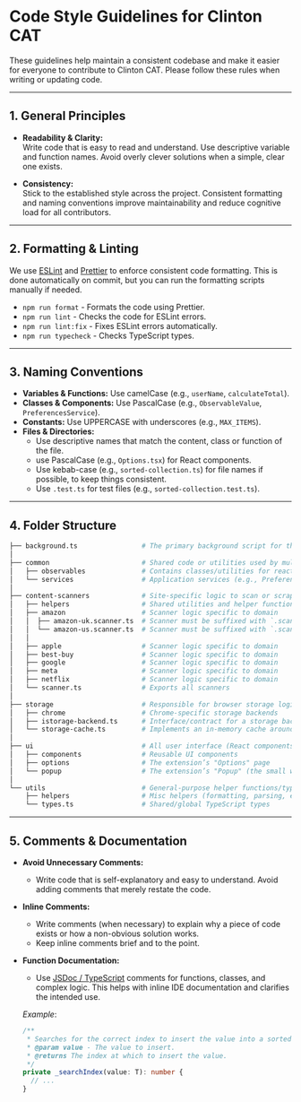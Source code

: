 # Code Style Guidelines for Clinton CAT

These guidelines help maintain a consistent codebase and make it easier for everyone to contribute to Clinton CAT. Please follow these rules when writing or updating code.

---

## 1. General Principles

- **Readability & Clarity:**  
  Write code that is easy to read and understand. Use descriptive variable and function names. Avoid overly clever solutions when a simple, clear one exists.

- **Consistency:**  
  Stick to the established style across the project. Consistent formatting and naming conventions improve maintainability and reduce cognitive load for all contributors.

---

## 2. Formatting & Linting

We use [ESLint](https://eslint.org/) and [Prettier](https://prettier.io/) to enforce consistent code formatting. This is done automatically on commit, but you can run the formatting scripts manually if needed.
- `npm run format` - Formats the code using Prettier.
- `npm run lint` - Checks the code for ESLint errors.
- `npm run lint:fix` - Fixes ESLint errors automatically.
- `npm run typecheck` - Checks TypeScript types.

---

## 3. Naming Conventions

- **Variables & Functions:** Use camelCase (e.g., `userName`, `calculateTotal`).
- **Classes & Components:** Use PascalCase (e.g., `ObservableValue`, `PreferencesService`).
- **Constants:** Use UPPERCASE with underscores (e.g., `MAX_ITEMS`).
- **Files & Directories:**
    - Use descriptive names that match the content, class or function of the file.
    - use PascalCase (e.g., `Options.tsx`) for React components.
    - Use kebab-case (e.g., `sorted-collection.ts`) for file names if possible, to keep things consistent.
    - Use `.test.ts` for test files (e.g., `sorted-collection.test.ts`).

---

## 4. Folder Structure

```sh
├── background.ts                # The primary background script for the browser extension
│
├── common                       # Shared code or utilities used by multiple parts of the extension
│   ├── observables              # Contains classes/utilities for reactive "observable" logic
│   └── services                 # Application services (e.g., Preferences, network helpers)
│
├── content-scanners             # Site-specific logic to scan or scrape data from these domains
│   ├── helpers                  # Shared utilities and helper functions for content scanners
│   ├── amazon                   # Scanner logic specific to domain
│   │  ├── amazon-uk.scanner.ts  # Scanner must be suffixed with `.scanner.ts`
│   │  └── amazon-us.scanner.ts  # Scanner must be suffixed with `.scanner.ts`
│   │
│   ├── apple                    # Scanner logic specific to domain
│   ├── best-buy                 # Scanner logic specific to domain
│   ├── google                   # Scanner logic specific to domain
│   ├── meta                     # Scanner logic specific to domain
│   ├── netflix                  # Scanner logic specific to domain
│   └── scanner.ts               # Exports all scanners
│
├── storage                      # Responsible for browser storage logic (local, sync, cache, etc.)
│   ├── chrome                   # Chrome-specific storage backends
│   ├── istorage-backend.ts      # Interface/contract for a storage backend
│   └── storage-cache.ts         # Implements an in-memory cache around browser storage
│
├── ui                           # All user interface (React components, pages, popups, etc.)
│   ├── components               # Reusable UI components
│   ├── options                  # The extension’s "Options" page
│   └── popup                    # The extension’s "Popup" (the small window on toolbar click)
│
└── utils                        # General-purpose helper functions/types
    ├── helpers                  # Misc helpers (formatting, parsing, etc.)
    └── types.ts                 # Shared/global TypeScript types
```

---

## 5. Comments & Documentation

- **Avoid Unnecessary Comments:**
    - Write code that is self-explanatory and easy to understand. Avoid adding comments that merely restate the code.

- **Inline Comments:**
    - Write comments (when necessary) to explain why a piece of code exists or how a non-obvious solution works.
    - Keep inline comments brief and to the point.

- **Function Documentation:**
    - Use [JSDoc / TypeScript](https://www.typescriptlang.org/docs/handbook/jsdoc-supported-types.html) comments for functions, classes, and complex logic. This helps with inline IDE documentation and clarifies the intended use.

  *Example*:
  ```ts
  /**
   * Searches for the correct index to insert the value into a sorted array.
   * @param value - The value to insert.
   * @returns The index at which to insert the value.
   */
  private _searchIndex(value: T): number {
    // ...
  }
  ```
